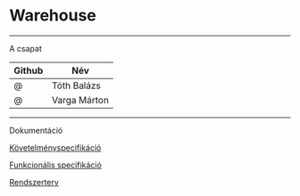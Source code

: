 # Warehouse

---

A csapat

| Github  | Név |
| ------------- | ------------- |
| @  | Tóth Balázs  |
| @  | Varga Márton  |


---

Dokumentáció

[Követelményspecifikáció](http://assemble.io)

[Funkcionális specifikáció](http://assemble.io)

[Rendszerterv](http://assemble.io)
